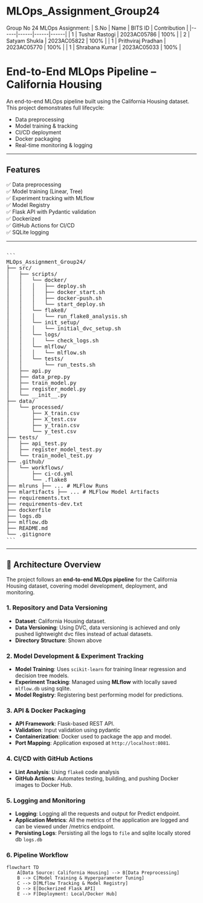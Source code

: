 # MLOps_Assignment_Group24
Group No 24 MLOps Assignment:
| S.No | Name | BITS ID | Contribution |
|------|------|------|------|
| 1 | Tushar Rastogi | 2023AC05786 | 100% |
| 2 | Satyam Shukla | 2023AC05822 | 100% |
| 1 | Prithviraj Pradhan | 2023AC05770 | 100% |
| 1 | Shrabana Kumar | 2023AC05033 | 100% |

# End-to-End MLOps Pipeline – California Housing

An end-to-end MLOps pipeline built using the California Housing dataset. This project demonstrates full lifecycle:
- Data preprocessing
- Model training & tracking
- CI/CD deployment
- Docker packaging
- Real-time monitoring & logging

---

## Features

✅ Data preprocessing  
✅ Model training (Linear, Tree)  
✅ Experiment tracking with MLflow  
✅ Model Registry  
✅ Flask API with Pydantic validation  
✅ Dockerized  
✅ GitHub Actions for CI/CD  
✅ SQLite logging  

---

<pre>

```
MLOps_Assignment_Group24/
├── src/
│   ├── scripts/
│   │   └── docker/
│   │   │   ├── deploy.sh
│   │   │   ├── docker_start.sh
│   │   │   ├── docker-push.sh
│   │   │   └── start_deploy.sh
│   │   └── flake8/
│   │   │   └── run_flake8_analysis.sh
│   │   └── init_setup/
│   │   │   └── initial_dvc_setup.sh
│   │   └── logs/
│   │   │   └── check_logs.sh
│   │   └── mlflow/
│   │   │   └── mlflow.sh
│   │   └── tests/
│   │       └── run_tests.sh
│   ├── api.py
│   ├── data_prep.py
│   ├── train_model.py
│   ├── register_model.py
│   └── __init__.py
├── data/
│   └── processed/
│       ├── X_train.csv
│       ├── X_test.csv
│       ├── y_train.csv
│       └── y_test.csv
├── tests/
│   ├── api_test.py
│   ├── register_model_test.py
│   └── train_model_test.py
├── .github/
│   └── workflows/
│       ├── ci-cd.yml
│       └── .flake8
├── mlruns ├── ... # MLFlow Runs
├── mlartifacts ├── ... # MLFlow Model Artifacts
├── requirements.txt
├── requirements-dev.txt
├── dockerfile
├── logs.db
├── mlflow.db
├── README.md
└── .gitignore
```
</pre>
---

## 🔶 Architecture Overview

The project follows an **end-to-end MLOps pipeline** for the California Housing dataset, covering model development, deployment, and monitoring.

### **1. Repository and Data Versioning**
- **Dataset**: California Housing dataset.
- **Data Versioning**: Using DVC, data versioning is achieved and only pushed lightweight dvc files instead of actual datasets.
- **Directory Structure**: Shown above

### **2. Model Development & Experiment Tracking**
- **Model Training**: Uses `scikit-learn` for training linear regression and decision tree models.
- **Experiment Tracking**: Managed using **MLflow** with locally saved `mlflow.db` using sqlite.
- **Model Registry**: Registering best performing model for predictions.

### **3. API & Docker Packaging**
- **API Framework**: Flask-based REST API.
- **Validation**: Input validation using pydantic
- **Containerization**: Docker used to package the app and model.
- **Port Mapping**: Application exposed at `http://localhost:8081`.

### **4. CI/CD with GitHub Actions**
- **Lint Analysis**: Using `flake8` code analysis
- **GitHub Actions**: Automates testing, building, and pushing Docker images to Docker Hub.

### **5. Logging and Monitoring**
- **Logging**: Logging all the requests and output for Predict endpoint.
- **Application Metrics**: All the metrics of the application are logged and can be viewed under /metrics endpoint.
- **Persisting Logs**: Persisting all the logs to `file` and sqlite locally stored db `logs.db`

### **6. Pipeline Workflow**
```mermaid
flowchart TD
    A[Data Source: California Housing] --> B[Data Preprocessing]
    B --> C[Model Training & Hyperparameter Tuning]
    C --> D[MLflow Tracking & Model Registry]
    D --> E[Dockerized Flask API]
    E --> F[Deployment: Local/Docker Hub]

